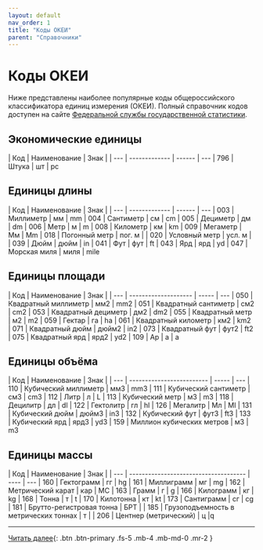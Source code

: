 ```yaml
---
layout: default
nav_order: 1
title: "Коды ОКЕИ"
parent: "Справочники"
---
```


# Коды ОКЕИ

Ниже представлены наиболее популярные коды общероссийского классификатора единиц измерения (ОКЕИ).
Полный справочник кодов доступен на сайте [Федеральной службы государственной статистики](https://rosstat.gov.ru/opendata/7708234640-okei).

## Экономические единицы

| Код | Наименование  | Знак   | 
| --- | ------------- | ------ | ---
| 796 | Штука         | шт     | pc


## Единицы длины

| Код | Наименование  | Знак   | 
| --- | ------------- | ------ | ---
| 003 | Миллиметр     | мм     | mm
| 004 | Сантиметр     | см     | cm
| 005 | Дециметр      | дм     | dm
| 006 | Метр          | м      | m
| 008 | Километр      | км     | km
| 009 | Мегаметр      | Мм     | Mm
| 018 | Погонный метр | пог. м |
| 020 | Условный метр | усл. м |
| 039 | Дюйм          | дюйм   | in
| 041 | Фут           | фут    | ft
| 043 | Ярд           | ярд    | yd
| 047 | Морская миля  | миля   | mile


## Единицы площади

| Код | Наименование         | Знак  | 
| --- | -------------------- | ----- | ---
| 050 | Квадратный миллиметр | мм2   | mm2
| 051 | Квадратный сантиметр | см2   | cm2
| 053 | Квадратный дециметр  | дм2   | dm2
| 055 | Квадратный метр      | м2    | m2
| 059 | Гектар               | га    | ha
| 061 | Квадратный километр  | км2   | km2
| 071 | Квадратный дюйм      | дюйм2 | in2
| 073 | Квадратный фут       | фут2  | ft2
| 075 | Квадратный ярд       | ярд2  | yd2
| 109 | Ар                   | а     | a


## Единицы объёма

| Код | Наименование              | Знак  | 
| --- | ------------------------- | ----- | ---
| 110 | Кубический миллиметр      | мм3   | mm3
| 111 | Кубический сантиметр      | см3   | cm3
| 112 | Литр                      | л     | L
| 113 | Кубический метр           | м3    | m3
| 118 | Децилитр                  | дл    | dl
| 122 | Гектолитр                 | гл    | hl
| 126 | Мегалитр                  | Мл    | Ml
| 131 | Кубический дюйм           | дюйм3 | in3
| 132 | Кубический фут            | фут3  | ft3
| 133 | Кубический ярд            | ярд3  | yd3
| 159 | Миллион кубических метров | м3    | m3


## Единицы массы

| Код | Наименование                          | Знак | 
| --- | ------------------------------------- | ---- | ---
| 160 | Гектограмм                            | гг   | hg
| 161 | Миллиграмм                            | мг   | mg
| 162 | Метрический карат                     |	кар  | МС
| 163 | Грамм                                 |	г    | g
| 166 | Килограмм                             |	кг   | kg
| 168 | Тонна                                 | т    | t
| 170 | Килотонна                             |	кт   | kt
| 173 | Сантиграмм                            |	сг   | cg
| 181 | Брутто-регистровая тонна              | БРТ  |
| 185 | Грузоподъемность в метрических тоннах | т    |
| 206 | Центнер (метрический)                 | ц    |q

---

[Читать далее](/docs/dictionary/iso4217){: .btn .btn-primary .fs-5 .mb-4 .mb-md-0 .mr-2 }
